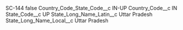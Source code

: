 <?xml version="1.0" encoding="UTF-8"?>
<CustomMetadata xmlns="http://soap.sforce.com/2006/04/metadata" xmlns:xsi="http://www.w3.org/2001/XMLSchema-instance" xmlns:xsd="http://www.w3.org/2001/XMLSchema">
    <label>SC-144</label>
    <protected>false</protected>
    <values>
        <field>Country_Code_State_Code__c</field>
        <value xsi:type="xsd:string">IN-UP</value>
    </values>
    <values>
        <field>Country_Code__c</field>
        <value xsi:type="xsd:string">IN</value>
    </values>
    <values>
        <field>State_Code__c</field>
        <value xsi:type="xsd:string">UP</value>
    </values>
    <values>
        <field>State_Long_Name_Latin__c</field>
        <value xsi:type="xsd:string">Uttar Pradesh</value>
    </values>
    <values>
        <field>State_Long_Name_Local__c</field>
        <value xsi:type="xsd:string">Uttar Pradesh</value>
    </values>
</CustomMetadata>
